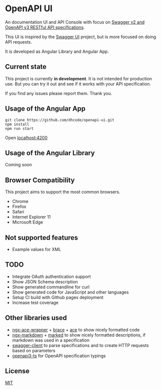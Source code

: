 # OpenAPI UI

An documentation UI and API Console with focus on [Swagger v2 and OpenAPI v3 RESTful API specifications](https://swagger.io/specification/).

This UI is inspired by the [Swagger UI](https://github.com/swagger-api/swagger-ui) project, but is more focused on doing API requests.

It is developed as Angular Library and Angular App.

## Current state

This project is currently **in development**. It is not intended for production use.
But you can try it out and see if it works with your API specification.

If you find any issues please report them. Thank you.

## Usage of the Angular App

    git clone https://github.com/dhcode/openapi-ui.git
    npm install
    npm run start

Open [localhost:4200](http://localhost:4200)

## Usage of the Angular Library

Coming soon


## Browser Compatibility

This project aims to support the most common browsers.

* Chrome
* Firefox
* Safari
* Internet Explorer 11
* Microsoft Edge

## Not supported features

* Example values for XML

## TODO

* Integrate OAuth authentication support
* Show JSON Schema description
* Show generated commandline for curl
* Show generated code for JavaScript and other languages
* Setup CI build with Github pages deployment
* Increase test coverage

## Other libraries used

* [ngx-ace-wrapper](https://github.com/zefoy/ngx-ace-wrapper) + [brace](https://github.com/thlorenz/brace) + [ace](https://github.com/ajaxorg/ace) to show nicely formatted code
* [ngx-markdown](https://github.com/jfcere/ngx-markdown) + [marked](https://github.com/markedjs/marked) to show nicely formatted descriptions, if markdown was used in a specification
* [swagger-client](https://github.com/swagger-api/swagger-js) to parse specifications and to create HTTP requests based on parameters
* [openapi3-ts](https://github.com/metadevpro/openapi3-ts) for OpenAPI specification typings

## License

[MIT](LICENSE)
